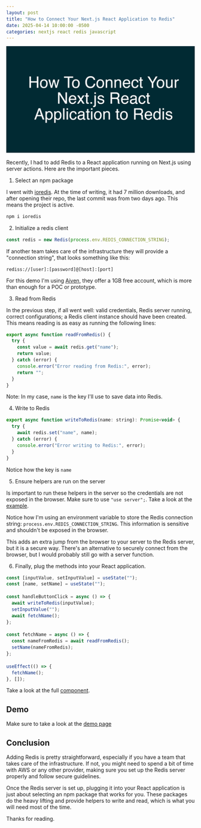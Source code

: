 ```yaml
---
layout: post
title: "How to Connect Your Next.js React Application to Redis"
date: 2025-04-14 10:00:00 -0500
categories: nextjs react redis javascript
---
```


![How to Connect Your Next.js React Application to Redis](/assets/react-server-action-redis/banner.png)

Recently, I had to add Redis to a React application running on Next.js using server actions. Here are the important pieces.

1. Select an npm package

I went with [ioredis](https://www.npmjs.com/package/ioredis). At the time of writing, it had 7 million downloads, and after opening their repo, the last commit was from two days ago. This means the project is active.

```sh
npm i ioredis
```

2. Initialize a redis client

```javascript
const redis = new Redis(process.env.REDIS_CONNECTION_STRING);
```

If another team takes care of the infrastructure they will provide a "connection string", that looks something like this:

```
rediss://[user]:[password]@[host]:[port]
```

For this demo I'm using [Aiven](https://aiven.io/), they offer a 1GB free account, which is more than enough for a POC or prototype.

3. Read from Redis

In the previous step, if all went well: valid credentials, Redis server running, correct configurations; a Redis client instance should have been created. This means reading is as easy as running the following lines:

```javascript
export async function readFromRedis() {
  try {
    const value = await redis.get("name");
    return value;
  } catch (error) {
    console.error("Error reading from Redis:", error);
    return "";
  }
}
```

Note: In my case, `name` is the key I'll use to save data into Redis.

4. Write to Redis

```javascript
export async function writeToRedis(name: string): Promise<void> {
  try {
    await redis.set("name", name);
  } catch (error) {
    console.error("Error writing to Redis:", error);
  }
}
```

Notice how the key is `name`

5. Ensure helpers are run on the server

Is important to run these helpers in the server so the credentials are not exposed in the browser. Make sure to use `"use server";`. Take a look at the [example](https://github.com/garciadiazjaime/demo-reactjs/blob/main/app/react-server-action-redis/actions.ts).

Notice how I'm using an environment variable to store the Redis connection string: `process.env.REDIS_CONNECTION_STRING`. This information is sensitive and shouldn't be exposed in the browser.

This adds an extra jump from the browser to your server to the Redis server, but it is a secure way. There's an alternative to securely connect from the browser, but I would probably still go with a server function.

6. Finally, plug the methods into your React application.

```javascript
const [inputValue, setInputValue] = useState("");
const [name, setName] = useState("");

const handleButtonClick = async () => {
  await writeToRedis(inputValue);
  setInputValue("");
  await fetchName();
};

const fetchName = async () => {
  const nameFromRedis = await readFromRedis();
  setName(nameFromRedis);
};

useEffect(() => {
  fetchName();
}, []);
```

Take a look at the full [component](https://github.com/garciadiazjaime/demo-reactjs/blob/main/app/react-server-action-redis/page.tsx).

## Demo

Make sure to take a look at the [demo page](https://demo.garciadiazjaime.com/react-server-action-redis)

## Conclusion

Adding Redis is pretty straightforward, especially if you have a team that takes care of the infrastructure. If not, you might need to spend a bit of time with AWS or any other provider, making sure you set up the Redis server properly and follow secure guidelines.

Once the Redis server is set up, plugging it into your React application is just about selecting an npm package that works for you. These packages do the heavy lifting and provide helpers to write and read, which is what you will need most of the time.

Thanks for reading.
